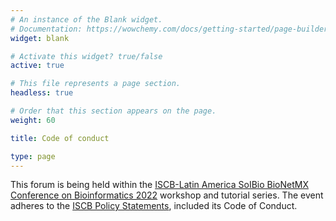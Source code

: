 ```yaml
---
# An instance of the Blank widget.
# Documentation: https://wowchemy.com/docs/getting-started/page-builder/
widget: blank

# Activate this widget? true/false
active: true

# This file represents a page section.
headless: true

# Order that this section appears on the page.
weight: 60

title: Code of conduct

type: page
---
```


This forum is being held within the [ISCB-Latin America SoIBio BioNetMX Conference on Bioinformatics 2022](https://www.iscb.org/la2022) workshop and tutorial series. The event adheres to the [ISCB Policy Statements](https://www.iscb.org/iscb-policy-statements), included its Code of Conduct.
